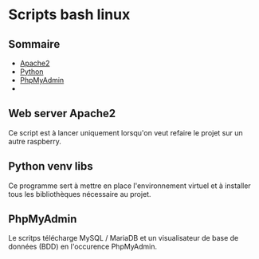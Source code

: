 # Scripts bash linux

## Sommaire

- [Apache2](#web-server-apache2)
- [Python](#python-venv-libs)
- [PhpMyAdmin](phpmyadmin)
- []()

## Web server Apache2
Ce script est à lancer uniquement lorsqu'on veut refaire le projet sur un autre raspberry.

## Python venv libs
Ce programme sert à mettre en place l'environnement virtuel et à installer tous les bibliothèques nécessaire au projet.

## PhpMyAdmin
Le scritps télécharge MySQL / MariaDB et un visualisateur de base de données (BDD) en l'occurence PhpMyAdmin.